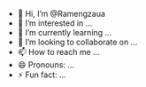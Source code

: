 - 👋 Hi, I’m @Ramengzaua
- 👀 I’m interested in ...
- 🌱 I’m currently learning ...
- 💞️ I’m looking to collaborate on ...
- 📫 How to reach me ...
- 😄 Pronouns: ...
- ⚡ Fun fact: ...

<!---
Ramengzaua/Ramengzaua is a ✨ special ✨ repository because its `README.md` (this file) appears on your GitHub profile.
You can click the Preview link to take a look at your changes.
--->
